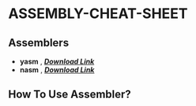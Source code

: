 # ASSEMBLY-CHEAT-SHEET


## Assemblers

- **yasm** , [***Download Link***](https://yasm.tortall.net/Download.html)
- **nasm** , [***Download Link***](https://www.nasm.us/pub/nasm/releasebuilds/2.15.05/)

## How To Use Assembler?



